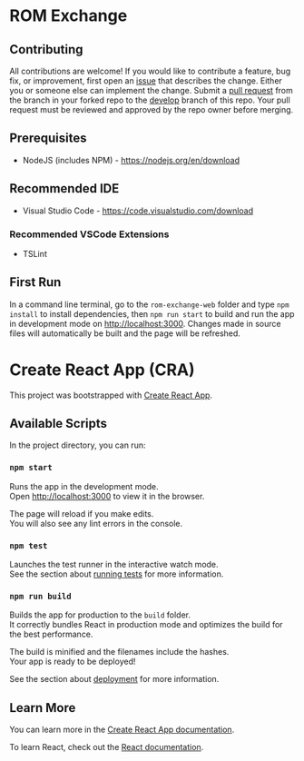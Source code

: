 # ROM Exchange

## Contributing

All contributions are welcome! If you would like to contribute a feature, bug fix, or improvement, first open an [issue](https://github.com/JessicaYeh/rom-exchange-web/issues) that describes the change. Either you or someone else can implement the change. Submit a [pull request](https://github.com/JessicaYeh/rom-exchange-web/pulls) from the branch in your forked repo to the [develop](https://github.com/JessicaYeh/rom-exchange-web/tree/develop) branch of this repo. Your pull request must be reviewed and approved by the repo owner before merging.

## Prerequisites

- NodeJS (includes NPM) - https://nodejs.org/en/download

## Recommended IDE

- Visual Studio Code - https://code.visualstudio.com/download

### Recommended VSCode Extensions

- TSLint

## First Run

In a command line terminal, go to the `rom-exchange-web` folder and type `npm install` to install dependencies, then `npm run start` to build and run the app in development mode on [http://localhost:3000](http://localhost:3000). Changes made in source files will automatically be built and the page will be refreshed.

# Create React App (CRA)

This project was bootstrapped with [Create React App](https://github.com/facebook/create-react-app).

## Available Scripts

In the project directory, you can run:

### `npm start`

Runs the app in the development mode.<br>
Open [http://localhost:3000](http://localhost:3000) to view it in the browser.

The page will reload if you make edits.<br>
You will also see any lint errors in the console.

### `npm test`

Launches the test runner in the interactive watch mode.<br>
See the section about [running tests](https://facebook.github.io/create-react-app/docs/running-tests) for more information.

### `npm run build`

Builds the app for production to the `build` folder.<br>
It correctly bundles React in production mode and optimizes the build for the best performance.

The build is minified and the filenames include the hashes.<br>
Your app is ready to be deployed!

See the section about [deployment](https://facebook.github.io/create-react-app/docs/deployment) for more information.

## Learn More

You can learn more in the [Create React App documentation](https://facebook.github.io/create-react-app/docs/getting-started).

To learn React, check out the [React documentation](https://reactjs.org/).
